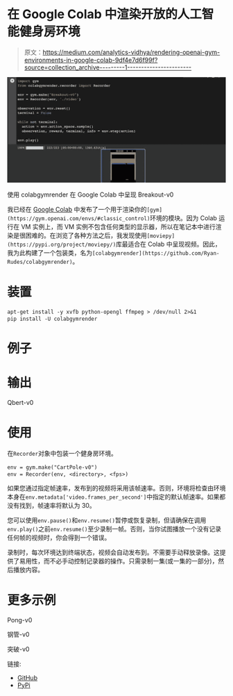 # 在 Google Colab 中渲染开放的人工智能健身房环境

> 原文：<https://medium.com/analytics-vidhya/rendering-openai-gym-environments-in-google-colab-9df4e7d6f99f?source=collection_archive---------1----------------------->

![](img/4077438727e089bd300bdef3367bff6e.png)

使用 colabgymrender 在 Google Colab 中呈现 Breakout-v0

我已经在 [Google Colab](https://colab.research.google.com/) 中发布了一个用于渲染你的`[gym](https://gym.openai.com/envs/#classic_control)`环境的模块。因为 Colab 运行在 VM 实例上，而 VM 实例不包含任何类型的显示器，所以在笔记本中进行渲染是很困难的。在浏览了各种方法之后，我发现使用`[moviepy](https://pypi.org/project/moviepy/)`库最适合在 Colab 中呈现视频。因此，我为此构建了一个包装类，名为`[colabgymrender](https://github.com/Ryan-Rudes/colabgymrender)`。

# 装置

```
apt-get install -y xvfb python-opengl ffmpeg > /dev/null 2>&1
pip install -U colabgymrender
```

# 例子

# 输出

Qbert-v0

# 使用

在`Recorder`对象中包装一个健身房环境。

```
env = gym.make("CartPole-v0")
env = Recorder(env, <directory>, <fps>)
```

如果您通过<fps>指定帧速率，发布到<directory>的视频将采用该帧速率。否则，环境将检查由环境本身在`env.metadata['video.frames_per_second']`中指定的默认帧速率。如果都没有找到，帧速率将默认为 30。</directory></fps>

您可以使用`env.pause()`和`env.resume()`暂停或恢复录制，但请确保在调用`env.play()`之前`env.resume()`至少录制一帧。否则，当你试图播放一个没有记录任何帧的视频时，你会得到一个错误。

录制时，每次环境达到终端状态，视频会自动发布到<directory>。不需要手动释放录像。这提供了易用性，而不必手动控制记录器的操作。只需录制一集(或一集的一部分)，然后播放内容。</directory>

# 更多示例

Pong-v0

钢管-v0

突破-v0

链接:

*   [GitHub](https://github.com/Ryan-Rudes/colabgymrender/tree/v1.0.3)
*   [PyPi](https://pypi.org/project/colabgymrender/)